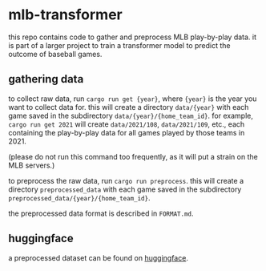 # mlb-transformer

this repo contains code to gather and preprocess MLB play-by-play data. it is part of a larger project to train a transformer model to predict the outcome of baseball games.

## gathering data

to collect raw data, run `cargo run get {year}`, where `{year}` is the year you want to collect data for.
this will create a directory `data/{year}` with each game saved in the subdirectory `data/{year}/{home_team_id}`.
for example, `cargo run get 2021` will create `data/2021/108`, `data/2021/109`, etc., each containing the
play-by-play data for all games played by those teams in 2021.

(please do not run this command too frequently, as it will put a strain on the MLB servers.)

to preprocess the raw data, run `cargo run preprocess`. this will create a directory `preprocessed_data` with each game saved in the subdirectory `preprocessed_data/{year}/{home_team_id}`.

the preprocessed data format is described in `FORMAT.md`.

## huggingface

a preprocessed dataset can be found on [huggingface](https://huggingface.co/datasets/finnnnnnnnnnnn/mlb-play-by-plays).

